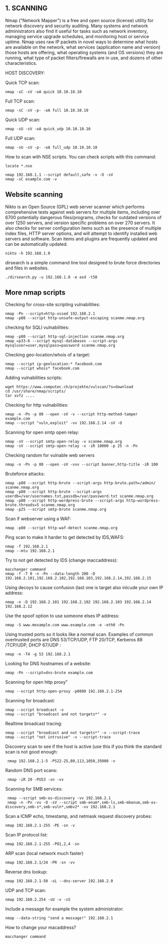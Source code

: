 ## 1.  SCANNING   
Nmap ("Network Mapper") is a free and open source (license) utility for network discovery and security auditing. Many systems and network administrators also find it useful for tasks such as network inventory, managing service upgrade schedules, and monitoring host or service uptime. Nmap uses raw IP packets in novel ways to determine what hosts are available on the network, what services (application name and version) those hosts are offering, what operating systems (and OS versions) they are running, what type of packet filters/firewalls are in use, and dozens of other characteristics. 

HOST DISCOVERY:

Quick TCP scan:

    nmap -sC -sV -oA quick 10.10.10.10
    
Full TCP scan:
    
    nmap -sC -sV -p- -oA full 10.10.10.10
    
 Quick UDP scan:
 
    nmap -sU -sV -oA quick_udp 10.10.10.10
    
     
Full UDP scan:

    nmap -sU -sV -p- -oA full_udp 10.10.10.10
    
How to scan with NSE scripts. You can check scripts with this command:
 
    locate *.nse

    nmap 192.168.1.1 --script default,safe -v -O -sV
    nmap -sC example.com -v


## Website scanning

Nikto is an Open Source (GPL) web server scanner which performs comprehensive tests against web servers for multiple items, including over 6700 potentially dangerous files/programs, checks for outdated versions of over 1250 servers, and version specific problems on over 270 servers. It also checks for server configuration items such as the presence of multiple index files, HTTP server options, and will attempt to identify installed web servers and software. Scan items and plugins are frequently updated and can be automatically updated.

    nikto -h 192.168.1.0
    
dirsearch is a simple command line tool designed to brute force directories and files in websites.
    
    ./dirsearch.py -u 192.168.1.0 -e asd -t50
    
## More nmap scripts
    
Checking for cross-site scripting vulnabilities:

    nmap -Pn --script=http-xssed 192.168.2.1
    nmap -p80 --script http-unsafe-output-escaping scanme.nmap.org
    
checking for SQLI vulnabilities:

    nmap -p80 --script http-sql-injection scanme.nmap.org
    nmap =p33-6 --script mysql-databases --script-args mysqluser=user,mysqlpass=password scanme.nmap.org

Checking geo-location/whois of a target:

    nmap --script ip-geolocation-* facebook.com
    nmap --script whois* facebook.com

Adding vulnabilities scripts:

    wget https://www.computec.ch/projekte/vulscan/?s=download
    cd /usr/share/nmap/scripts/
    tar xvfz ....

Checking for http vulnabilities:

    nmap -n -Pn -p 80 --open -sV -v --script http-method-tamper example.com
    nmap --script "vuln,exploit" -vv 192.168.2.14 -sV -O
    
Scanning for open smtp open relay:

    nmap -sV --script smtp-open-relay -v scanme.nmap.org
    nmap -sV --script smtp-open-relay -v -iR 10000 -p 25 -n -Pn
    
Checking random for vulnable web servers

    nmap -n -Pn -p 80 --open -sV -vvv --script banner,http-title -iR 100
    
Bruteforce attacks:

    nmap -p80 --script http-brute --script-args http-brute.path=/admin/ scanme.nmap.org
    nmap -p80 --script http-brute --script-args userdb=/var/usernames.txt,passdb=/var/password.txt scanme.nmap.org
    nmap -p80 --script http-wordpress-brute --script-args http-wordpress-brute.threads=5 scanme.nmap.org
    nmap -p25 --script smtp-brute scanme.nmap.org
    
Scan if webserver using a WAF:

    nmap -p80 --script http-waf-detect scanme.nmap.org
    
Ping scan to make it harder to get detected by IDS,WAFS:

    nmap -f 192.168.2.1
    nmap --mtu 192.168.2.1
    
Try to not get detected by IDS (change maccaddress):

    macchanger command
    nmap -f -T 0 -n -Pn --data-length 200 -D 192.168.2.101,192.168.2.102,192.168.103,192.168.2.14,192.168.2.15
    
Using decoys to cause confusion (last one is target also inlcude your own IP address:

    nmap -n -D 192.168.2.101 192.168.2.102 192.168.2.103 192.168.2.14 192.168.2.12
    
Use the spoof option to use someone elses IP address:

    nmap -S www.mexample.com www.example.com -e -eth0 -Pn
    
Using trusted ports so it looks like a normal scan. Examples of common overtrusted ports are DNS 53/TCP/UDP, FTP 20/TCP, Kerberos 88 /TCP/UDP, DHCP 67/UDP :

    nmap -n -T4 -g 53 192.168.2.1
 
Looking for DNS hostnames of a website:

    nmap -Pn --script=dns-brute example.com
    
Scanning for open http proxy"

    nmap --script http-open-proxy -p8080 192.168.2.1-254
    
Scanning for broadcast:

    nmap --script broadcast -v
    nmap --script "broadcast and not targets*" -v
    
Realtime broadcast tracing:

    nmap --script "broadcast and not targets*" -v --script-trace
    nmap --script "not intrusive" -v --script-trace
    
Discovery scan to see if the host is active (use this if you think the standard scan is not good enough:
 
     nmap 192.168.2.1-5 -PS22-25,80,113,1050,35000 -v
    
Random DNS port scans:
     
     nmap -iR 20 -PU53 -sn -vv
     
Scanning for SMB services:
 
     nmap --script smb-os-discovery -vv 192.168.2.1
     nmap -n -Pn -vv -O -sV --script smb-enum*,smb-ls,smb-mbenum,smb-os-discovery,smb-s*,smb-vuln*,smbv2* -vv 192.168.2.1
     
Scan a ICMP echo, timestamp, and netmask request discovery probes:

    nmap 192.168.2.1-255 -PE -sn -v
    
Scan IP protocol list:

    nmap 192.168.2.1-255 -PO1,2,4 -sn
    
ARP scan (local network much faster)

    nmap 192.168.2.1/24 -PR -sn -vv
    
Reverse dns lookup:

    nmap 192.168.2.1-50 -sL --dns-server 192.168.2.0
    
 UDP and TCP scan:
  
    nmap 192.168.2.254 -sU -v -sS
    
Include a message for example the system administrator:

    nmap --data-string "send a message!" 192.168.2.1
    
How to change your macaddress?

    macchanger command
    


